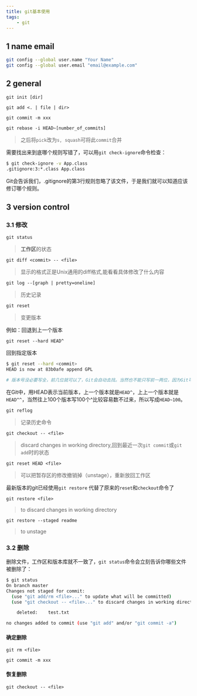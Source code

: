 ```yaml
---
title: git基本使用
tags:
    - git
---
```


## 1 name email

```bash
git config --global user.name "Your Name"
git config --global user.email "email@example.com"
```

## 2 general

`git init [dir]`

`git add <. | file | dir>`

`git commit -m xxx`

`git rebase -i HEAD~[number_of_commits]`
>之后将`pick`改为`s, squash`可将此`commit`合并

需要找出来到底哪个规则写错了，可以用`git check-ignore`命令检查：

```bash
$ git check-ignore -v App.class
.gitignore:3:*.class App.class
```

Git会告诉我们，.gitignore的第3行规则忽略了该文件，于是我们就可以知道应该修订哪个规则。

## 3 version control

### 3.1 修改

`git status`
>**工作区**的状态

`git diff <commit> -- <file>`
>显示的格式正是Unix通用的diff格式,能看看具体修改了什么内容

`git log --[graph | pretty=oneline]`
>历史记录

`git reset`
>变更版本

例如：回退到上一个版本

`git reset --hard HEAD^`

回到指定版本

```bash
$ git reset --hard <commit>
HEAD is now at 83b0afe append GPL

# 版本号没必要写全，前几位就可以了，Git会自动去找。当然也不能只写前一两位，因为Git可能会找到多个版本号，就无法确定是哪一个了。
```

在Git中，用HEAD表示当前版本，上一个版本就是`HEAD^`，上上一个版本就是`HEAD^^`，当然往上100个版本写100个^比较容易数不过来，所以写成`HEAD~100`。

`git reflog`
>记录历史命令

`git checkout -- <file>`
>discard changes in working directory,回到最近一次`git commit`或`git add`时的状态

`git reset HEAD <file>`
>可以把暂存区的修改撤销掉（unstage），重新放回工作区

最新版本的git已经使用`git restore` 代替了原来的`reset`和`checkout`命令了

`git restore <file>`
>to discard changes in working directory

`git restore --staged readme`
>to unstage

### 3.2 删除

删除文件，工作区和版本库就不一致了，`git status`命令会立刻告诉你哪些文件被删除了：

```bash
$ git status
On branch master
Changes not staged for commit:
  (use "git add/rm <file>..." to update what will be committed)
  (use "git checkout -- <file>..." to discard changes in working directory)

    deleted:    test.txt

no changes added to commit (use "git add" and/or "git commit -a")
```

#### 确定删除

`git rm <file>`

`git commit -m xxx`

#### 恢复删除

`git checkout -- <file>`
